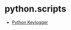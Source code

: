 # python.scripts

<ul>
  <li>
    <a href="https://github.com/alani4837/python.scripts/blob/master/keylogger.py">Python Keylogger</a>
  </li>

</ul>
